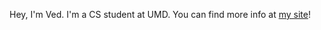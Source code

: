 Hey, I'm Ved. I'm a CS student at UMD. You can find more info at [my site](https://www.kothavade.com)!
